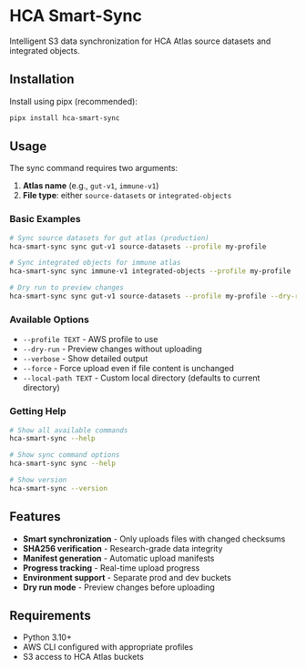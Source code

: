 # HCA Smart-Sync

Intelligent S3 data synchronization for HCA Atlas source datasets and integrated objects.

## Installation

Install using pipx (recommended):

```bash
pipx install hca-smart-sync
```

## Usage

The sync command requires two arguments:

1. **Atlas name** (e.g., `gut-v1`, `immune-v1`)
2. **File type**: either `source-datasets` or `integrated-objects`

### Basic Examples

```bash
# Sync source datasets for gut atlas (production)
hca-smart-sync sync gut-v1 source-datasets --profile my-profile

# Sync integrated objects for immune atlas
hca-smart-sync sync immune-v1 integrated-objects --profile my-profile

# Dry run to preview changes
hca-smart-sync sync gut-v1 source-datasets --profile my-profile --dry-run

```

### Available Options

- `--profile TEXT` - AWS profile to use
- `--dry-run` - Preview changes without uploading
- `--verbose` - Show detailed output
- `--force` - Force upload even if file content is unchanged
- `--local-path TEXT` - Custom local directory (defaults to current directory)

### Getting Help

```bash
# Show all available commands
hca-smart-sync --help

# Show sync command options
hca-smart-sync sync --help

# Show version
hca-smart-sync --version
```

## Features

- **Smart synchronization** - Only uploads files with changed checksums
- **SHA256 verification** - Research-grade data integrity
- **Manifest generation** - Automatic upload manifests
- **Progress tracking** - Real-time upload progress
- **Environment support** - Separate prod and dev buckets
- **Dry run mode** - Preview changes before uploading

## Requirements

- Python 3.10+
- AWS CLI configured with appropriate profiles
- S3 access to HCA Atlas buckets
